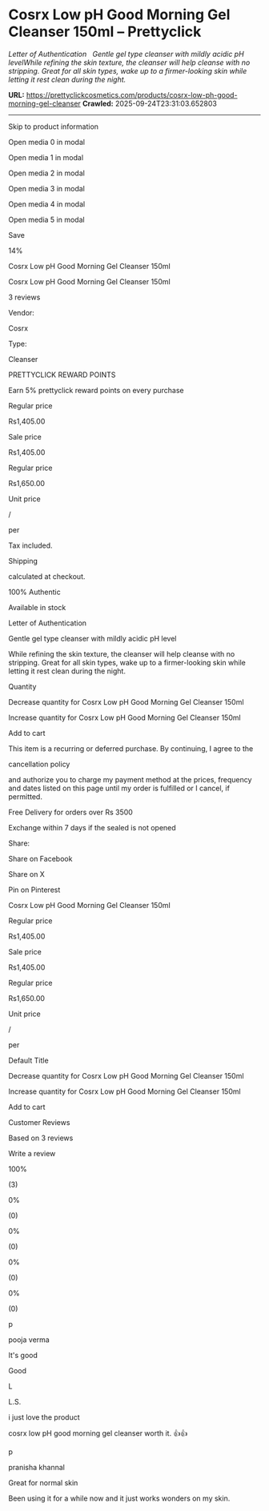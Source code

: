 # Cosrx Low pH Good Morning Gel Cleanser 150ml – Prettyclick

*Letter of Authentication   Gentle gel type cleanser with mildly acidic pH levelWhile refining the skin texture, the cleanser will help cleanse with no stripping. Great for all skin types, wake up to a firmer-looking skin while letting it rest clean during the night.*

**URL:** https://prettyclickcosmetics.com/products/cosrx-low-ph-good-morning-gel-cleanser
**Crawled:** 2025-09-24T23:31:03.652803

---

Skip to product information

Open media 0 in modal

Open media 1 in modal

Open media 2 in modal

Open media 3 in modal

Open media 4 in modal

Open media 5 in modal

Save

14%

Cosrx Low pH Good Morning Gel Cleanser 150ml

Cosrx Low pH Good Morning Gel Cleanser 150ml

3 reviews

Vendor:

Cosrx

Type:

Cleanser

PRETTYCLICK REWARD POINTS

Earn 5% prettyclick reward points on every purchase

Regular price

Rs1,405.00

Sale price

Rs1,405.00

Regular price

Rs1,650.00

Unit price

/

per

Tax included.

Shipping

calculated at checkout.

100% Authentic

Available in stock

Letter of Authentication

Gentle gel type cleanser with mildly acidic pH level

While refining the skin texture, the cleanser will help cleanse with no stripping. Great for all skin types, wake up to a firmer-looking skin while letting it rest clean during the night.

Quantity

Decrease quantity for Cosrx Low pH Good Morning Gel Cleanser 150ml

Increase quantity for Cosrx Low pH Good Morning Gel Cleanser 150ml

Add to cart

This item is a recurring or deferred purchase. By continuing, I agree to the

cancellation policy

and authorize you to charge my payment method at the prices, frequency and dates listed on this page until my order is fulfilled or I cancel, if permitted.

Free Delivery for orders over Rs 3500

Exchange within 7 days if the sealed is not opened

Share:

Share on Facebook

Share on X

Pin on Pinterest

Cosrx Low pH Good Morning Gel Cleanser 150ml

Regular price

Rs1,405.00

Sale price

Rs1,405.00

Regular price

Rs1,650.00

Unit price

/

per

Default Title

Decrease quantity for Cosrx Low pH Good Morning Gel Cleanser 150ml

Increase quantity for Cosrx Low pH Good Morning Gel Cleanser 150ml

Add to cart

Customer Reviews

Based on 3 reviews

Write a review

100%

(3)

0%

(0)

0%

(0)

0%

(0)

0%

(0)

p

pooja verma

It's good

Good

L

L.S.

i just love the product

cosrx low pH good morning gel cleanser worth it. 👍👍

p

pranisha khannal

Great for normal skin

Been using it for a while now and it just works wonders on my skin.
